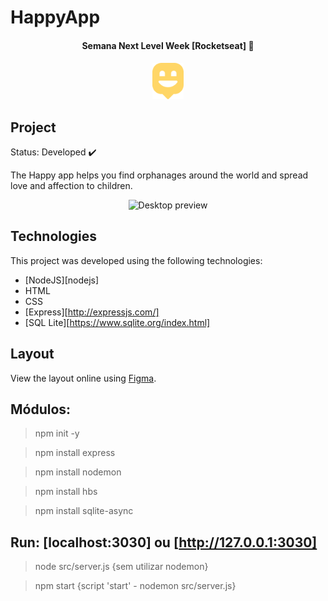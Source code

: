# HappyApp

<h4 align="center">
    Semana Next Level Week [Rocketseat] 🚀
</h4>
<h4 align="center">
    <img alt="HappyApp" title="HappyAppLogo" src="./public/images/logo-icon.png" width="50px" />
</h4>

## Project

Status: Developed :heavy_check_mark:

The Happy app helps you find orphanages around the world and spread love and affection to children.

<p align="center">
    <img alt="Desktop preview" src="./public/images/GifHappyApp.gif" width="750px">
</p>

## Technologies

This project was developed using the following technologies:

- [NodeJS][nodejs]
- HTML
- CSS
- [Express][http://expressjs.com/]
- [SQL Lite][https://www.sqlite.org/index.html]

## Layout

View the layout online using [Figma](https://www.figma.com/file/ZyTn9ec42V17NQIZmzcEjG/Happy-Web-Copy?node-id=0%3A1).

## Módulos:

> npm init -y

> npm install express

> npm install nodemon

> npm install hbs

> npm install sqlite-async

## Run: [localhost:3030] ou [http://127.0.0.1:3030]

> node src/server.js {sem utilizar nodemon}

> npm start {script 'start' - nodemon src/server.js}
